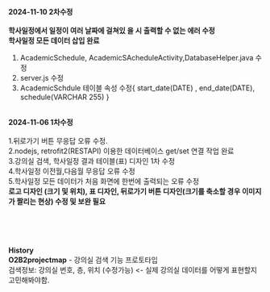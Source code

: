 **2024-11-10 2차수정** <br/><br/>
**학사일정에서 일정이 여러 날짜에 걸쳐있 을 시 출력할 수 없는 에러 수정**<br/>
**학사일정 모든 데이터 삽입 완료**<br/>
1. AcademicSchedule, AcademicSAcheduleActivity,DatabaseHelper.java 수정<br/>
2. server.js 수정<br/>
3. AcademicSchdule 테이블 속성 수정{ start_date(DATE) , end_date(DATE), schedule(VARCHAR 255) }<br/><br/>

**2024-11-06 1차수정** <br/><br/>
1.뒤로가기 버튼 무응답 오류 수정.<br/>
2.nodejs, retrofit2(RESTAPI) 이용한 데이터베이스 get/set 연결 작업 완료 <br/>
3.강의실 검색, 학사일정 결과 테이블(표) 디자인 1차 수정 <br/>
4.학사일정 이전월,다음월 무응답 오류 수정<br/>
5.학사일정 모든 데이터가 처음 화면에 한번에 출력되는 오류 수정<br/>
**로고 디자인 (크기 및 위치), 표 디자인, 뒤로가기 버튼 디자인(크기를 축소할 경우 이미지가 짤리는 현상) 수정 및 보완 필요**<br/>

<br/><br/><br/>



**History**<br/>
**O2B2projectmap** - 강의실 검색 기능 프로토타입<br/>
검색정보: 강의실 번호, 층, 위치 (수정가능) <- 실제 강의실 데이터를 어떻게 표현할지 고민해봐야함.
